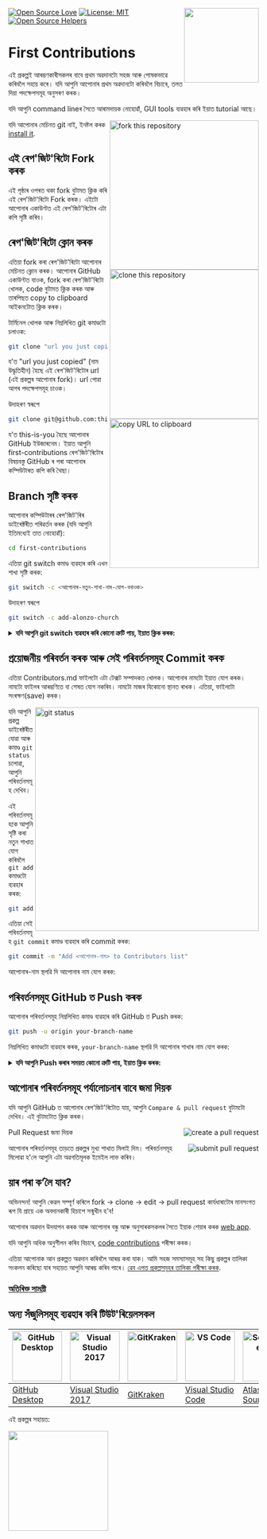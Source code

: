 [![Open Source Love](https://firstcontributions.github.io/open-source-badges/badges/open-source-v1/open-source.svg)](https://github.com/firstcontributions/open-source-badges)
[<img align="right" width="150" src="https://firstcontributions.github.io/assets/Readme/join-slack-team.png">](https://join.slack.com/t/firstcontributors/shared_invite/zt-2vqegkew0-ZuzGM1LO33C6Ts4nZyat1Q)
[![License: MIT](https://img.shields.io/badge/License-MIT-green.svg)](https://opensource.org/licenses/MIT)
[![Open Source Helpers](https://www.codetriage.com/roshanjossey/first-contributions/badges/users.svg)](https://www.codetriage.com/roshanjossey/first-contributions)


# First Contributions

এই প্ৰকল্পই আৰম্ভণকাৰীসকলৰ বাবে প্ৰথম অৱদানটো সহজ আৰু পোষকভাৱে কৰিবলৈ সহায় কৰে। যদি আপুনি আপোনাৰ প্রথম অৱদানটো কৰিবলৈ বিচাৰে, তলত দিয়া পদক্ষেপসমূহ অনুসৰণ কৰক।

যদি আপুনি command lineৰ সৈতে আৰামদায়ক নোহোৱাঁ, GUI tools ব্যৱহাৰ কৰি ইয়াত tutorial আছে।

<img align="right" width="300" src="https://firstcontributions.github.io/assets/Readme/fork.png" alt="fork this repository" />

যদি আপোনাৰ মেচিনত git নাই, ইনষ্টল কৰক [install it](https://docs.github.com/en/get-started/quickstart/set-up-git).

## এই ৰেপ'জিট'ৰিটো Fork কৰক
এই পৃষ্ঠাৰ ওপৰত থকা fork বুটামত ক্লিক কৰি এই ৰেপ'জিট'ৰিটো Fork কৰক। এইটো আপোনাৰ একাউণ্টত এই ৰেপ'জিট'ৰিটোৰ এটা কপি সৃষ্টি কৰিব।

## ৰেপ'জিট'ৰিটো ক্লোন কৰক

<img align="right" width="300" src="https://firstcontributions.github.io/assets/Readme/clone.png" alt="clone this repository" />

এতিয়া fork কৰা ৰেপ'জিট'ৰিটো আপোনাৰ মেচিনত ক্লোন কৰক। আপোনাৰ GitHub একাউণ্টত যাওক, fork কৰা ৰেপ'জিট'ৰিটো খোলক, code বুটামত ক্লিক কৰক আৰু তাৰপিছত copy to clipboard আইকনটোত ক্লিক কৰক।

টাৰ্মিনেল খোলক আৰু নিম্নলিখিত git কমাণ্ডটো চলাওক:

```bash
git clone "url you just copied"
```

য'ত "url you just copied" (নাম উদ্ধৃতিহীন) হৈছে এই ৰেপ'জিট'ৰিটোৰ url (এই প্ৰকল্পৰ আপোনাৰ fork)। url পোৱা আগৰ পদক্ষেপসমূহ চাওক।

<img align="right" width="300" src="https://firstcontributions.github.io/assets/Readme/copy-to-clipboard.png" alt="copy URL to clipboard" />

উদাহৰণ স্বৰূপে

```bash
git clone git@github.com:this-is-you/first-contributions.git
```

য'ত this-is-you হৈছে আপোনাৰ GitHub ইউজাৰনেম। ইয়াত আপুনি first-contributions ৰেপ'জিট'ৰিটোৰ বিষয়বস্তু GitHub ৰ পৰা আপোনাৰ কম্পিউটাৰত কপি কৰি থৈছা।

## Branch সৃষ্টি কৰক
আপোনাৰ কম্পিউটাৰৰ ৰেপ'জিট'ৰিৰ ডাইৰেক্টৰীত পৰিৱৰ্তন কৰক (যদি আপুনি ইতিমধ্যেই তাত নোহোৱাঁ):

```bash
cd first-contributions
```

এতিয়া git switch কমাণ্ড ব্যৱহাৰ কৰি এখন শাখা সৃষ্টি কৰক:

```bash
git switch -c <আপোনাৰ-নতুন-শাখা-নাম-যোগ-বনাওক>

```

উদাহৰণ স্বৰূপে

```bash
git switch -c add-alonzo-church
```

<details>
<summary> <strong>যদি আপুনি git switch ব্যৱহাৰ কৰি কোনো ত্ৰুটি পায়, ইয়াত ক্লিক কৰক:</strong> </summary>

যদি আপুনি "Git: ‘switch’ is not a git command. See ‘git –help’" ত্ৰুটি পায়, তেতিয়া আপুনি পুরণি সংস্কৰণৰ git ব্যৱহাৰ কৰি থকা সম্ভাৱনা আছে।
এই ক্ষেত্ৰত, git switchৰ পৰিবৰ্তে git checkout ব্যৱহাৰ কৰাৰ চেষ্টা কৰক:

```bash
git checkout -b your-new-branch-name
```

</details>

## প্ৰয়োজনীয় পৰিবৰ্তন কৰক আৰু সেই পৰিবৰ্তনসমূহ Commit কৰক

এতিয়া Contributors.md ফাইলটো এটা টেক্সট সম্পাদকত খোলক। আপোনাৰ নামটো ইয়াত যোগ কৰক। নামটো ফাইলৰ আৰম্ভণিতে বা শেষত যোগ নকৰিব। নামটো মাজৰ যিকোনো স্থানত ৰাখক। এতিয়া, ফাইলটো সংৰক্ষণ(save) কৰক।

<img align="right" width="450" src="https://firstcontributions.github.io/assets/Readme/git-status.png" alt="git status" />

যদি আপুনি প্ৰকল্প ডাইৰেক্টৰীত যোৱা আৰু কমাণ্ড `git status` চলোৱা, আপুনি পৰিবৰ্তনসমূহ দেখিব।

এই পৰিবৰ্তনসমূহকে আপুনি সৃষ্টি কৰা নতুন শাখাত যোগ কৰিবলৈ `git add` কমাণ্ডটো ব্যৱহাৰ কৰক:

```bash
git add Contributors.md
```

এতিয়া সেই পৰিবৰ্তনসমূহ `git commit` কমাণ্ড ব্যৱহাৰ কৰি commit কৰক:

```bash
git commit -m "Add <আপোনাৰ-নাম> to Contributors list"

```

আপোনাৰ-নাম স্থলৱি দি আপোনাৰ নাম যোগ কৰক:

## পৰিবৰ্তনসমূহ GitHub ত Push কৰক

আপোনাৰ পৰিবৰ্তনসমূহ নিম্নলিখিত কমাণ্ড ব্যৱহাৰ কৰি GitHub ত Push কৰক:

```bash
git push -u origin your-branch-name
```

নিম্নলিখিত কমাণ্ডটো ব্যৱহাৰ কৰক, `your-branch-name` স্থলৱি দি আপোনাৰ শাখাৰ নাম যোগ কৰক:

<details>
<summary> <strong>যদি আপুনি Push কৰাৰ সময়ত কোনো ত্ৰুটি পায়, ইয়াত ক্লিক কৰক:</strong> </summary>

- ### প্ৰমাণীকৰণ ত্ৰুটি
     <pre>remote: পাসৱৰ্ড প্ৰমাণীকৰণৰ সহায়তা অপসাৰণ কৰা হৈছিল 13 আগষ্ট, 2021 তাৰিখে
  remote: অনুগ্ৰহ কৰি চাওক:: https://github.blog/2020-12-15-token-authentication-requirements-for-git-operations/ অধিক তথ্যৰ বাবে
অনুগ্ৰহ কৰি এইটো চাওক: 'https://github.com/<your-username>/first-contributions.git/'</pre>
  যাওক [GitHub's tutorial](https://docs.github.com/en/authentication/connecting-to-github-with-ssh/adding-a-new-ssh-key-to-your-github-account) SSH কী সৃষ্ট আৰু কনফিগাৰ কৰাৰ জন্য যোৱা

  আপুনি 'git remote -v' কমাণ্ডটো চলাব পাৰে আপোনাৰ দূৰৱর্তী ঠিকনাটো পৰীক্ষা কৰিবলৈ।

যদি ইয়াৰ আউটপুটটি এইদৰে দেখায়:
  <pre>origin	https://github.com/your-username/your_repo.git (fetch)
  origin	https://github.com/your-username/your_repo.git (push)</pre>
  
  কমাণ্ড ব্যৱহাৰ কৰি ইয়াক পৰিবৰ্তন কৰক:
  ```bash
  git remote set-url origin git@github.com:your-username/your_repo.git
  ```
 নহলে আপুনি কেতিয়াও লগইনৰ বাবে নিৰ্দিষ্ট নাম আৰু পাছৱৰ্ড দিয়া হব আৰু লগইন ত্ৰুটি হব।
</details>

## আপোনাৰ পৰিবৰ্তনসমূহ পৰ্যালোচনাৰ বাবে জমা দিয়ক
যদি আপুনি GitHub ত আপোনাৰ ৰেপ'জিট'ৰিটোত যায়, আপুনি `Compare & pull request` বুটামটো দেখিব। এই বুটামটোত ক্লিক কৰক।

<img style="float: right;" src="https://firstcontributions.github.io/assets/Readme/compare-and-pull.png" alt="create a pull request" />

Pull Request জমা দিয়ক

<img style="float: right;" src="https://firstcontributions.github.io/assets/Readme/submit-pull-request.png" alt="submit pull request" />

আপোনাৰ পৰিবৰ্তনসমূহ তাড়তে প্ৰকল্পৰ মুখ্য শাখাত মিলাই দিম। পৰিবৰ্তনসমূহ মিলোৱা হ'লে আপুনি এটা অৱগতিমূলক ইমেইল লাভ কৰিব।

## য়াৰ পৰা ক’লৈ যাব?
অভিনন্দন! আপুনি কেৱল সম্পূৰ্ণ কৰিলে fork -> clone -> edit -> pull request কাৰ্যধাৰাটোৰ মানসংগত ৰূপ যি প্ৰায়ে এক অবদানকাৰী হিচাপে সন্মুখীন হ'ব!

আপোনাৰ অৱদান উদযাপন কৰক আৰু আপোনাৰ বন্ধু আৰু অনুসাৰকসকলৰ সৈতে ইয়াক শেয়াৰ কৰক [web app](https://firstcontributions.github.io/#social-share).

যদি আপুনি অধিক অনুশীলন কৰিব বিচাৰে, [code contributions](https://github.com/firstcontributions/first-contributions/blob/main/code-contributions.md) পৰীক্ষা কৰক।

এতিয়া আপোনাক আন প্ৰকল্পত অৱদান কৰিবলৈ আৰম্ভ কৰা যাক। আমি সহজ সমস্যাসমূহ সহ কিছু প্ৰকল্পৰ তালিকা সংকলন কৰিছো যাৰ সহায়ত আপুনি আৰম্ভ কৰিব পাৰে। [ৱেব এপত প্ৰকল্পসমূহৰ তালিকা পৰীক্ষা কৰক](https://firstcontributions.github.io/#project-list).


### [অতিৰিক্ত সামগ্ৰী](additional-material/git_workflow_scenarios/additional-material.md)

## অন্য সঁজুলিসমূহ ব্যৱহাৰ কৰি টিউট'ৰিয়েলসকল

| <a href="gui-tool-tutorials/github-desktop-tutorial.md"><img alt="GitHub Desktop" src="https://desktop.github.com/images/desktop-icon.svg" width="100"></a> | <a href="gui-tool-tutorials/github-windows-vs2017-tutorial.md"><img alt="Visual Studio 2017" src="https://upload.wikimedia.org/wikipedia/commons/c/cd/Visual_Studio_2017_Logo.svg" width="100"></a> | <a href="gui-tool-tutorials/gitkraken-tutorial.md"><img alt="GitKraken" src="https://firstcontributions.github.io/assets/gui-tool-tutorials/gitkraken-tutorial/gk-icon.png" width="100"></a> | <a href="gui-tool-tutorials/github-windows-vs-code-tutorial.md"><img alt="VS Code" src="https://upload.wikimedia.org/wikipedia/commons/1/1c/Visual_Studio_Code_1.35_icon.png" width=100></a> | <a href="gui-tool-tutorials/sourcetree-macos-tutorial.md"><img alt="Sourcetree App" src="https://wac-cdn.atlassian.com/dam/jcr:81b15cde-be2e-4f4a-8af7-9436f4a1b431/Sourcetree-icon-blue.svg" width=100></a> | <a href="gui-tool-tutorials/github-windows-intellij-tutorial.md"><img alt="IntelliJ IDEA" src="https://upload.wikimedia.org/wikipedia/commons/thumb/9/9c/IntelliJ_IDEA_Icon.svg/512px-IntelliJ_IDEA_Icon.svg.png" width=100></a> |
| ----------------------------------------------------------------------------------------------------------------------------------------------------------- | --------------------------------------------------------------------------------------------------------------------------------------------------------------------------------------------------- | -------------------------------------------------------------------------------------------------------------------------------------------------------------------------------------------- | -------------------------------------------------------------------------------------------------------------------------------------------------------------------------------------------- | ------------------------------------------------------------------------------------------------------------------------------------------------------------------------------------------------------------ | -------------------------------------------------------------------------------------------------------------------------------------------------------------------------------------------------------------------------------- |
| [GitHub Desktop](gui-tool-tutorials/github-desktop-tutorial.md)                                                                                             | [Visual Studio 2017](gui-tool-tutorials/github-windows-vs2017-tutorial.md)                                                                                                                          | [GitKraken](gui-tool-tutorials/gitkraken-tutorial.md)                                                                                                                                        | [Visual Studio Code](gui-tool-tutorials/github-windows-vs-code-tutorial.md)                                                                                                                  | [Atlassian Sourcetree](gui-tool-tutorials/sourcetree-macos-tutorial.md)                                                                                                                                      | [IntelliJ IDEA](gui-tool-tutorials/github-windows-intellij-tutorial.md)                                                                                                                                                          |

<p>এই প্ৰকল্পৰ সহায়ত:</p>
<p>
  <a href="https://www.digitalocean.com/">
    <img src="https://opensource.nyc3.cdn.digitaloceanspaces.com/attribution/assets/SVG/DO_Logo_horizontal_blue.svg" width="201px">
  </a>
</p>


